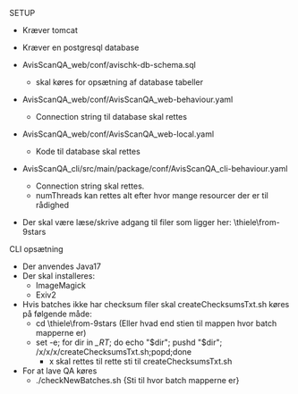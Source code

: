 SETUP
- Kræver tomcat
- Kræver en postgresql database
- AvisScanQA_web/conf/avischk-db-schema.sql
    -  skal køres for opsætning af database tabeller
- AvisScanQA_web/conf/AvisScanQA_web-behaviour.yaml
    - Connection string til database skal rettes
- AvisScanQA_web/conf/AvisScanQA_web-local.yaml
    - Kode til database skal rettes
- AvisScanQA_cli/src/main/package/conf/AvisScanQA_cli-behaviour.yaml
    - Connection string skal rettes.
    - numThreads kan rettes alt efter hvor mange resourcer der er til rådighed

- Der skal være læse/skrive adgang til filer som ligger her: \\thiele\from-9stars

CLI opsætning
- Der anvendes Java17
- Der skal installeres:
    - ImageMagick
    - Exiv2
- Hvis batches ikke har checksum filer skal createChecksumsTxt.sh køres på følgende måde:
    - cd \\thiele\from-9stars (Eller hvad end stien til mappen hvor batch mapperne er)
    - set -e; for dir in *_RT*; do echo "$dir"; pushd "$dir"; /x/x/x/createChecksumsTxt.sh;popd;done
        - x skal rettes til rette sti til createChecksumsTxt.sh
- For at lave QA køres
    - ./checkNewBatches.sh {Sti til hvor batch mapperne er}


